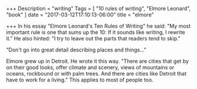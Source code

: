 +++
Description = "writing"
Tags = [
  "10 rules of writing",
  "Elmore Leonard",
  "book"
]
date = "2017-03-12T17:10:13-06:00"
title = "elmore"

+++
In his essay "Elmore Leonard's Ten Rules of Writing" he said: "My most important rule is one that sums up the 10: If it sounds like writing, I rewrite it." He also hinted: "I try to leave out the parts that readers tend to skip."

"Don't go into great detail describing places and things..."

Elmore grew up in Detroit. He wrote it this way. "There are cities that get by on their good looks, offer climate and scenery, views of mountains or oceans, rockbound or with palm trees. And there are cities like Detroit that have to work for a living." This applies to most of people too.

